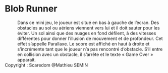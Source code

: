# Blob Runner
<dt>
<dd>
Dans ce mini jeu, le joueur est situé en bas à gauche de l’écran. Des obstacles au sol ou aériens
viennent vers lui et il doit sauter pour les éviter. Un sol ainsi que des nuages en fond défilent, à
des vitesses différentes pour donner l’illusion de mouvement et de profondeur. Cet effet
s’appelle Parallaxe. Le score est affiché en haut à droite et s’incrémente tant que le joueur n’a
pas rencontré d’obstacle. S’il entre en collision avec un obstacle, il s’arrête et le texte « Game
Over » apparaît.
</dt>
</dd>
Copyright : Scaredom @Mathieu SEMIN
